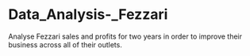 # Data_Analysis-_Fezzari
Analyse Fezzari sales and profits for two years in order to improve their business across all of their outlets.

